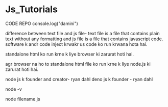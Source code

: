 # Js_Tutorials
CODE REPO 
console.log("damini")

difference between  text file and js file- text file is a file that contains plain text without any formatting and js file is a file that contains javascript code.
software k andr code inject krwakr us code ko run krwana hota hai.

standalone html ko run krne k liye browser ki zarurat hoti hai.

agr browser na ho to standalone html file ko run krne k liye node.js ki zarurat hoti hai.

node js k founder and creator- ryan dahl
deno js k founder - ryan dahl

node -v

node filename.js